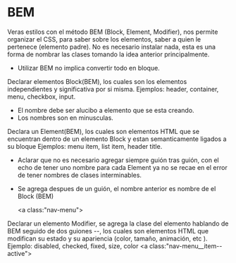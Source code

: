 # BEM

Veras estilos con el método BEM (Block, Element, Modifier), nos permite organizar el CSS, para saber sobre los elementos, saber a quien le pertenece (elemento padre).
No es necesario instalar nada, esta es una forma de nombrar las clases tomando la idea anterior principalmente.

- Utilizar BEM no implica convertir todo en bloque.

Declarar elementos Block(BEM), los cuales son los elementos independientes y significativa por si misma.
Ejemplos: header, container, menu, checkbox, input.
- El nombre debe ser alucibo a elemento que se esta creando.
- Los nombres son en minusculas.

Declara un Element(BEM), los cuales son elementos HTML que se encuentran dentro de un elemento Block y estan semanticamente ligados a su bloque
Ejemplos: menu item, list item, header title.
- Aclarar que no es necesario agregar siempre guión tras guión, con el echo de tener uno nombre para cada Element ya no se recae en el error de tener nombres de clases interminables.
- Se agrega despues de un guión, el nombre anterior es nombre de el Block (BEM)

    <a class:"nav-menu"></a>

Declarar un elemento Modifier, se agrega la clase del elemento hablando de BEM seguido de dos guiones --, los cuales son elementos HTML que modifican su estado y  su apariencia (color, tamaño, animación, etc ).
Ejemplo: disabled, checked, fixed, size, color
     <a class:"nav-menu__item--active"></a>

